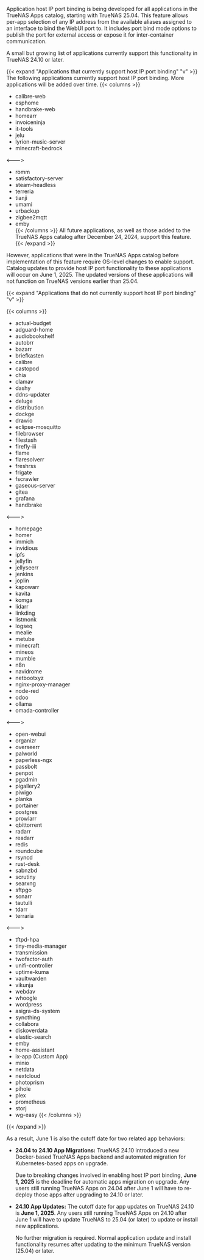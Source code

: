 &NewLine;

Application host IP port binding is being developed for all applications in the TrueNAS Apps catalog, starting with TrueNAS 25.04.
This feature allows per-app selection of any IP address from the available aliases assigned to an interface to bind the WebUI port to.
It includes port bind mode options to publish the port for external access or expose it for inter-container communication.

A small but growing list of applications currently support this functionality in TrueNAS 24.10 or later.

{{< expand "Applications that currently support host IP port binding" "v" >}}
The following applications currently support host IP port binding. More applications will be added over time.
{{< columns >}}
* calibre-web  
* esphome  
* handbrake-web  
* homearr  
* invoiceninja  
* it-tools  
* jelu  
* lyrion-music-server  
* minecraft-bedrock  

<--->

* romm  
* satisfactory-server  
* steam-headless  
* terreria  
* tianji  
* umami  
* urbackup  
* zigbee2mqtt  
* emby  
{{< /columns >}}
All future applications, as well as those added to the TrueNAS Apps catalog after December 24, 2024, support this feature.
{{< /expand >}}

However, applications that were in the TrueNAS Apps catalog before implementation of this feature require OS-level changes to enable support.
Catalog updates to provide host IP port functionality to these applications will occur on June 1, 2025.
The updated versions of these applications will not function on TrueNAS versions earlier than 25.04.

{{< expand "Applications that do not currently support host IP port binding" "v" >}}

{{< columns >}}
* actual-budget  
* adguard-home  
* audiobookshelf  
* autobrr  
* bazarr  
* briefkasten  
* calibre  
* castopod  
* chia  
* clamav  
* dashy  
* ddns-updater  
* deluge  
* distribution  
* dockge  
* drawio  
* eclipse-mosquitto  
* filebrowser  
* filestash  
* firefly-iii  
* flame  
* flaresolverr  
* freshrss  
* frigate  
* fscrawler  
* gaseous-server  
* gitea  
* grafana  
* handbrake  
  
<--->  

* homepage  
* homer  
* immich  
* invidious  
* ipfs  
* jellyfin  
* jellyseerr  
* jenkins  
* joplin  
* kapowarr  
* kavita  
* komga  
* lidarr  
* linkding  
* listmonk  
* logseq  
* mealie  
* metube  
* minecraft  
* mineos  
* mumble  
* n8n  
* navidrome  
* netbootxyz  
* nginx-proxy-manager  
* node-red  
* odoo  
* ollama  
* omada-controller

<--->  

* open-webui  
* organizr  
* overseerr  
* palworld  
* paperless-ngx  
* passbolt  
* penpot  
* pgadmin  
* pigallery2  
* piwigo  
* planka  
* portainer  
* postgres  
* prowlarr  
* qbittorrent  
* radarr  
* readarr  
* redis  
* roundcube  
* rsyncd  
* rust-desk  
* sabnzbd  
* scrutiny  
* searxng  
* sftpgo  
* sonarr  
* tautulli  
* tdarr  
* terraria

<--->  

* tftpd-hpa  
* tiny-media-manager  
* transmission  
* twofactor-auth  
* unifi-controller  
* uptime-kuma  
* vaultwarden  
* vikunja  
* webdav  
* whoogle  
* wordpress  
* asigra-ds-system  
* syncthing  
* collabora  
* diskoverdata  
* elastic-search  
* emby  
* home-assistant  
* ix-app (Custom App)
* minio  
* netdata  
* nextcloud  
* photoprism  
* pihole  
* plex  
* prometheus  
* storj  
* wg-easy
{{< /columns >}}

{{< /expand >}}

As a result, June 1 is also the cutoff date for two related app behaviors:

* **24.04 to 24.10 App Migrations:**
  TrueNAS 24.10 introduced a new Docker-based TrueNAS Apps backend and automated migration for Kubernetes-based apps on upgrade.

  Due to breaking changes involved in enabling host IP port binding, **June 1, 2025** is the deadline for automatic apps migration on upgrade.
  Any users still running TrueNAS Apps on 24.04 after June 1 will have to re-deploy those apps after upgrading to 24.10 or later.

* **24.10 App Updates:**
  The cutoff date for app updates on TrueNAS 24.10 is **June 1, 2025**.
  Any users still running TrueNAS Apps on 24.10 after June 1 will have to update TrueNAS to 25.04 (or later) to update or install new applications.

  No further migration is required.
  Normal application update and install functionality resumes after updating to the minimum TrueNAS version (25.04) or later.
